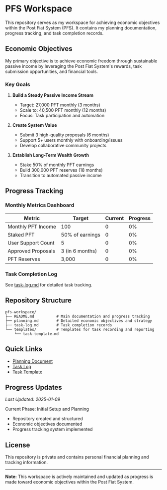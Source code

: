 # PFS Workspace

This repository serves as my workspace for achieving economic objectives within the Post Fiat System (PFS). It contains my planning documentation, progress tracking, and task completion records.

## Economic Objectives

My primary objective is to achieve economic freedom through sustainable passive income by leveraging the Post Fiat System's rewards, task submission opportunities, and financial tools.

### Key Goals

1. **Build a Steady Passive Income Stream**
   - Target: 27,000 PFT monthly (3 months)
   - Scale to: 40,500 PFT monthly (12 months)
   - Focus: Task participation and automation

2. **Create System Value**
   - Submit 3 high-quality proposals (6 months)
   - Support 5+ users monthly with onboarding/issues
   - Develop collaborative community projects

3. **Establish Long-Term Wealth Growth**
   - Stake 50% of monthly PFT earnings
   - Build 300,000 PFT reserves (18 months)
   - Transition to automated passive income

## Progress Tracking

### Monthly Metrics Dashboard

| Metric | Target | Current | Progress |
|--------|---------|----------|-----------|
| Monthly PFT Income | 100 | 0 | 0% |
| Staked PFT | 50% of earnings | 0 | 0% |
| User Support Count | 5 | 0 | 0% |
| Approved Proposals | 3 (in 6 months) | 0 | 0% |
| PFT Reserves | 3,000 | 0 | 0% |

### Task Completion Log

See [task-log.md](task-log.md) for detailed task tracking.

## Repository Structure

```
pfs-workspace/
├── README.md          # Main documentation and progress tracking
├── planning.md        # Detailed economic objectives and strategy
├── task-log.md        # Task completion records
└── templates/         # Templates for task recording and reporting
    └── task-template.md
```

## Quick Links

- [Planning Document](planning.md)
- [Task Log](task-log.md)
- [Task Template](templates/task-template.md)

## Progress Updates

*Last Updated: 2025-01-09*

Current Phase: Initial Setup and Planning
- Repository created and structured
- Economic objectives documented
- Progress tracking system implemented

## License

This repository is private and contains personal financial planning and tracking information.

---

**Note:** This workspace is actively maintained and updated as progress is made toward economic objectives within the Post Fiat System.
